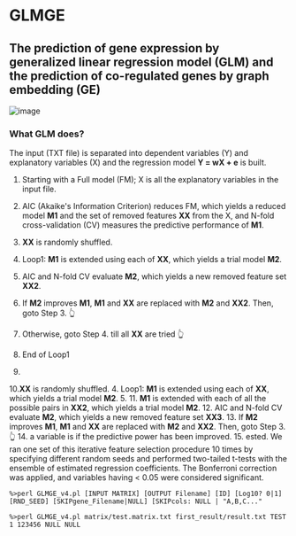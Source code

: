 # GLMGE
## The prediction of gene expression by generalized linear regression model (GLM) and the prediction of co-regulated genes by graph embedding (GE)
![image](https://github.com/Park-Sung-Joon/GLMGE/assets/52985953/afedbb99-cfcc-4564-b751-1b0d1b215bf0)

### What GLM does?
The input (TXT file) is separated into dependent variables (Y) and explanatory variables (X) and the regression model **Y = wX + e** is built.
1. Starting with a Full model (FM); X is all the explanatory variables in the input file.
2. AIC (Akaike's Information Criterion) reduces FM, which yields a reduced model **M1** and the set of removed features **XX** from the X, and N-fold cross-validation (CV) measures the predictive performance of **M1**.
  
4. **XX** is randomly shuffled.
5. Loop1: **M1** is extended using each of **XX**, which yields a trial model **M2**.
6. AIC and N-fold CV evaluate **M2**, which yields a new removed feature set **XX2**.
7. If **M2** improves **M1**, **M1** and **XX** are replaced with **M2** and **XX2**. Then, goto Step 3. :point_up_2:
8. Otherwise, goto Step 4. till all **XX** are tried :point_up_2: 
9. End of Loop1
10.
10.**XX** is randomly shuffled.
4. Loop1: **M1** is extended using each of **XX**, which yields a trial model **M2**.
5. 
11. **M1** is extended with each of all the possible pairs in **XX2**, which yields a trial model **M2**.
12. AIC and N-fold CV evaluate **M2**, which yields a new removed feature set **XX3**.
13. If **M2** improves **M1**, **M1** and **XX** are replaced with **M2** and **XX2**. Then, goto Step 3.:point_up_2:
14. a variable is if the predictive power has been improved.
15. ested. We ran one set of this iterative feature selection procedure 10 times by specifying different random seeds and performed two-tailed t-tests with the ensemble of estimated regression coefficients. The Bonferroni correction was applied, and variables having < 0.05 were considered significant.


```
%>perl GLMGE_v4.pl [INPUT MATRIX] [OUTPUT Filename] [ID] [Log10? 0|1] [RND_SEED] [SKIPgene_Filename|NULL] [SKIPcols: NULL | "A,B,C..."

%>perl GLMGE_v4.pl matrix/test.matrix.txt first_result/result.txt TEST 1 123456 NULL NULL
```
